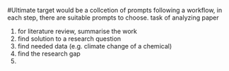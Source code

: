 #Ultimate target would be a collcetion of prompts following a workflow, in each step, there are suitable prompts to choose.
task of analyzing paper 
1. for literature review, summarise the work
2. find solution to a research question
3. find needed data (e.g. climate change of a chemical)
4. find the research gap 
5. 
